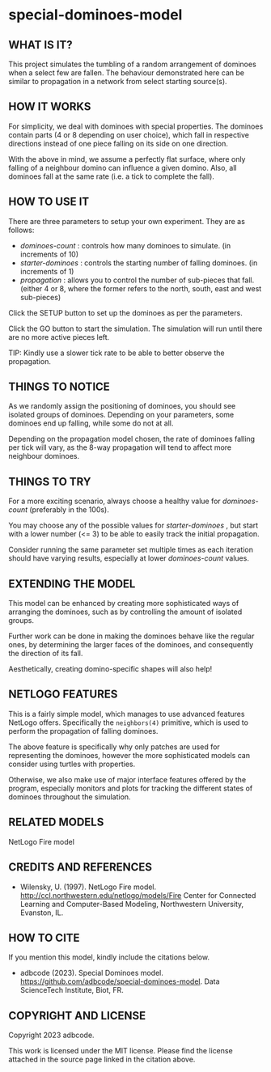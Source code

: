 # special-dominoes-model
## WHAT IS IT?

This project simulates the tumbling of a random arrangement of dominoes when a select few are fallen. The behaviour demonstrated here can be similar to propagation in a network from select starting source(s).

## HOW IT WORKS

For simplicity, we deal with dominoes with special properties. The dominoes contain parts (4 or 8 depending on user choice), which fall in respective directions instead of one piece falling on its side on one direction.

With the above in mind, we assume a perfectly flat surface, where only falling of a neighbour domino can influence a given domino. Also, all dominoes fall at the same rate (i.e. a tick to complete the fall).

## HOW TO USE IT

There are three parameters to setup your own experiment. They are as follows:
- _dominoes-count_ : controls how many dominoes to simulate. (in increments of 10)
- _starter-dominoes_ : controls the starting number of falling dominoes. (in increments of 1)
- _propagation_ : allows you to control the number of sub-pieces that fall. (either 4 or 8, where the former refers to the north, south, east and west sub-pieces)

Click the SETUP button to set up the dominoes as per the parameters.

Click the GO button to start the simulation. The simulation will run until there are no more active pieces left.

TIP: Kindly use a slower tick rate to be able to better observe the propagation.

## THINGS TO NOTICE

As we randomly assign the positioning of dominoes, you should see isolated groups of dominoes. Depending on your parameters, some dominoes end up falling, while some do not at all.

Depending on the propagation model chosen, the rate of dominoes falling per tick will vary, as the 8-way propagation will tend to affect more neighbour dominoes.

## THINGS TO TRY

For a more exciting scenario, always choose a healthy value for _dominoes-count_ (preferably in the 100s).

You may choose any of the possible values for _starter-dominoes_ , but start with a lower number (<= 3) to be able to easily track the initial propagation.

Consider running the same parameter set multiple times as each iteration should have varying results, especially at lower _dominoes-count_ values.

## EXTENDING THE MODEL

This model can be enhanced by creating more sophisticated ways of arranging the dominoes, such as by controlling the amount of isolated groups.

Further work can be done in making the dominoes behave like the regular ones, by determining the larger faces of the dominoes, and consequently the direction of its fall.

Aesthetically, creating domino-specific shapes will also help!

## NETLOGO FEATURES

This is a fairly simple model, which manages to use advanced features NetLogo offers. Specifically the `neighbors(4)` primitive, which is used to perform the propagation of falling dominoes.

The above feature is specifically why only patches are used for representing the dominoes, however the more sophisticated models can consider using turtles with properties.

Otherwise, we also make use of major interface features offered by the program, especially monitors and plots for tracking the different states of dominoes throughout the simulation.

## RELATED MODELS

NetLogo Fire model

## CREDITS AND REFERENCES

* Wilensky, U. (1997).  NetLogo Fire model.  http://ccl.northwestern.edu/netlogo/models/Fire  Center for Connected Learning and Computer-Based Modeling, Northwestern University, Evanston, IL.

## HOW TO CITE

If you mention this model, kindly include the citations below.

* adbcode (2023).  Special Dominoes model.  https://github.com/adbcode/special-dominoes-model.  Data ScienceTech Institute, Biot, FR.

## COPYRIGHT AND LICENSE

Copyright 2023 adbcode.

This work is licensed under the MIT license. Please find the license attached in the source page linked in the citation above.
